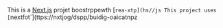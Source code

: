This is a [Next.js](https://nexts.rg) projet boostrppewth [`rea-xtp](hs//js
This project uses [`nextfot`](ttps://nxtjog/dspp/buidig-oaicatnpz
